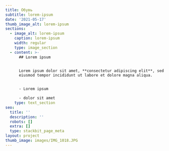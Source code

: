 ```yaml
---
title: Обувь
subtitle: lorem-ipsum
date: '2021-05-17'
thumb_image_alt: lorem-ipsum
sections:
  - image_alt: lorem-ipsum
    caption: lorem-ipsum
    width: regular
    type: image_section
  - content: >-
      ## Lorem ipsum


      Lorem ipsum dolor sit amet, **consectetur adipiscing elit**, sed do
      eiusmod tempor incididunt ut labore et dolore magna aliqua.


      - Lorem ipsum

      - dolor sit amet
    type: text_section
seo:
  title: ''
  description: ''
  robots: []
  extra: []
  type: stackbit_page_meta
layout: project
thumb_image: images/IMG_1018.JPG
---
```

